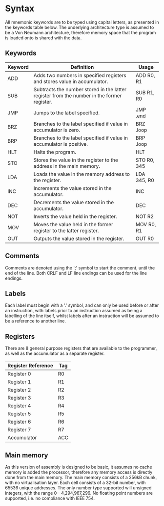 # Syntax

All mnemonic keywords are to be typed using capital letters, as presented in the keywords table below. The underlying
architecture type is assumed to be a Von Neumann architecture, therefore memory space that the program is loaded onto is
shared with the data.

## Keywords
| Keyword | Definition                                                                                 | Usage       |
|---------|--------------------------------------------------------------------------------------------|-------------|
| ADD     | Adds two numbers in specified registers and stores value in accumulator.                   | ADD R0, R1  |
| SUB     | Subtracts the number stored in the latter register from the number in the former register. | SUB R1, R0  |
| JMP     | Jumps to the label specified.                                                              | JMP .end    |
| BRZ     | Branches to the label specified if value in accumulator is zero.                           | BRZ .loop   |
| BRP     | Branches to the label specified if value in accumulator is positive.                       | BRP .loop   |
| HLT     | Halts the program.                                                                         | HLT         |
| STO     | Stores the value in the register to the address in the main memory.                        | STO R0, 345 |
| LDA     | Loads the value in the memory address to the register.                                     | LDA 345, R0 |
| INC     | Increments the value stored in the accumulator.                                            | INC         |
| DEC     | Decrements the value stored in the accumulator.                                            | DEC         |
| NOT     | Inverts the value held in the register.                                                    | NOT R2      |
| MOV     | Moves the value held in the former register to the latter register.                        | MOV R0, R1  |
| OUT     | Outputs the value stored in the register.                                                  | OUT R0      |


## Comments
Comments are denoted using the ';' symbol to start the comment, until the end of the line. Both CRLF and LF line endings
can be used for the line endings.

## Labels
Each label must begin with a '.' symbol, and can only be used before or after an instruction, with labels prior to an instruction assumed
as being a labelling of the line itself, whilst labels after an instruction will be assumed to be a reference to another line.

## Registers
There are 8 general purpose registers that are available to the programmer, as well as the accumulator as a separate register.

| Register Reference | Tag |
|--------------------|-----|
| Register 0         | R0  |
| Register 1         | R1  |
| Register 2         | R2  |
| Register 3         | R3  |
| Register 4         | R4  |
| Register 5         | R5  |
| Register 6         | R6  |
| Register 7         | R7  |
| Accumulator        | ACC |

## Main memory

As this version of assembly is designed to be basic, it assumes no cache memory is added the processor, therefore any memory access is directly done from the main memory.
The main memory consists of a 256kB chunk, with no virtualisation layer. Each cell consists of a 32-bit number, with 65536 unique addresses.
The only number type supported will unsigned integers, with the range 0 - 4,294,967,296. No floating point numbers are supported, i.e. no compliance with IEEE 754.
